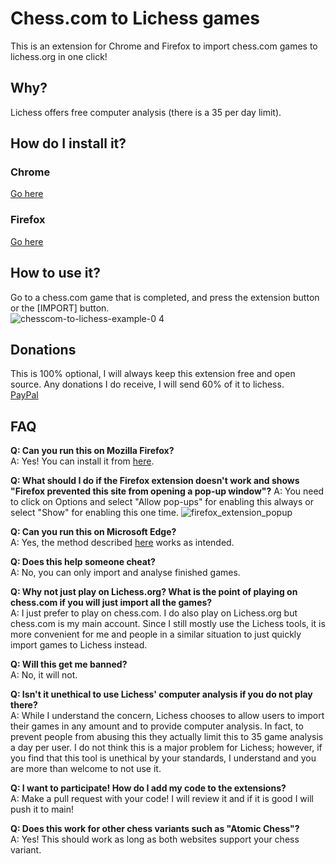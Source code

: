 # Chess.com to Lichess games
This is an extension for Chrome and Firefox to import chess.com games to lichess.org in one click!

## Why?
Lichess offers free computer analysis (there is a 35 per day limit).

## How do I install it?
### Chrome
[Go here](https://chrome.google.com/webstore/detail/chesscom-to-lichess/jblnpdempinkonbjejolagghdofaipjf?hl=en&authuser=1)

### Firefox
[Go here](https://addons.mozilla.org/en-US/firefox/addon/chess-com-to-lichess/)

## How to use it?
Go to a chess.com game that is completed, and press the extension button or the [IMPORT] button.  
![chesscom-to-lichess-example-0 4](https://user-images.githubusercontent.com/34536619/120743120-373c0a00-c4ad-11eb-9d28-ab38c06e5fba.gif)

## Donations
This is 100% optional, I will always keep this extension free and open source. Any donations I do receive, I will send 60% of it to lichess.  
[PayPal](paypal.me/chesscomtolichess)

## FAQ
**Q: Can you run this on Mozilla Firefox?**  
A: Yes! You can install it from [here](#firefox).

**Q: What should I do if the Firefox extension doesn't work and shows "Firefox prevented this site from opening a pop-up window"?**
A: You need to click on Options and select "Allow pop-ups" for enabling this always or select "Show" for enabling this one time.
![firefox_extension_popup](https://user-images.githubusercontent.com/74758351/120597028-231eeb00-c462-11eb-8c49-a80605dea382.png)

**Q: Can you run this on Microsoft Edge?**  
A: Yes, the method described [here](#chrome) works as intended.

**Q: Does this help someone cheat?**  
A: No, you can only import and analyse finished games.

**Q: Why not just play on Lichess.org? What is the point of playing on chess.com if you will just import all the games?**  
A: I just prefer to play on chess.com. I do also play on Lichess.org but chess.com is my main account.
Since I still mostly use the Lichess tools,
it is more convenient for me and people in a similar situation to just quickly import games to Lichess instead.

**Q: Will this get me banned?**  
A: No, it will not.

**Q: Isn't it unethical to use Lichess' computer analysis if you do not play there?**  
A: While I understand the concern, Lichess chooses to allow users to import their games in any amount and to provide computer analysis.
In fact, to prevent people from abusing this they actually limit this to 35 game analysis a day per user.
I do not think this is a major problem for Lichess; however, if you find that this tool is unethical by your standards,
I understand and you are more than welcome to not use it.

**Q: I want to participate! How do I add my code to the extensions?**  
A: Make a pull request with your code! I will review it and if it is good I will push it to main!

**Q: Does this work for other chess variants such as "Atomic Chess"?**  
A: Yes! This should work as long as both websites support your chess variant.
